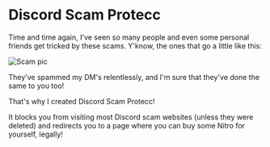 # Discord Scam Protecc

Time and time again, I've seen so many people and even some personal friends get tricked by these scams. Y'know, the ones that go a little like this:

![Scam pic](https://i.imgur.com/vXroy4O.png)

They've spammed my DM's relentlessly, and I'm sure that they've done the same to you too!

That's why I created Discord Scam Protecc!

It blocks you from visiting most Discord scam websites (unless they were deleted)
and redirects you to a page where you can buy some Nitro for yourself, legally!
